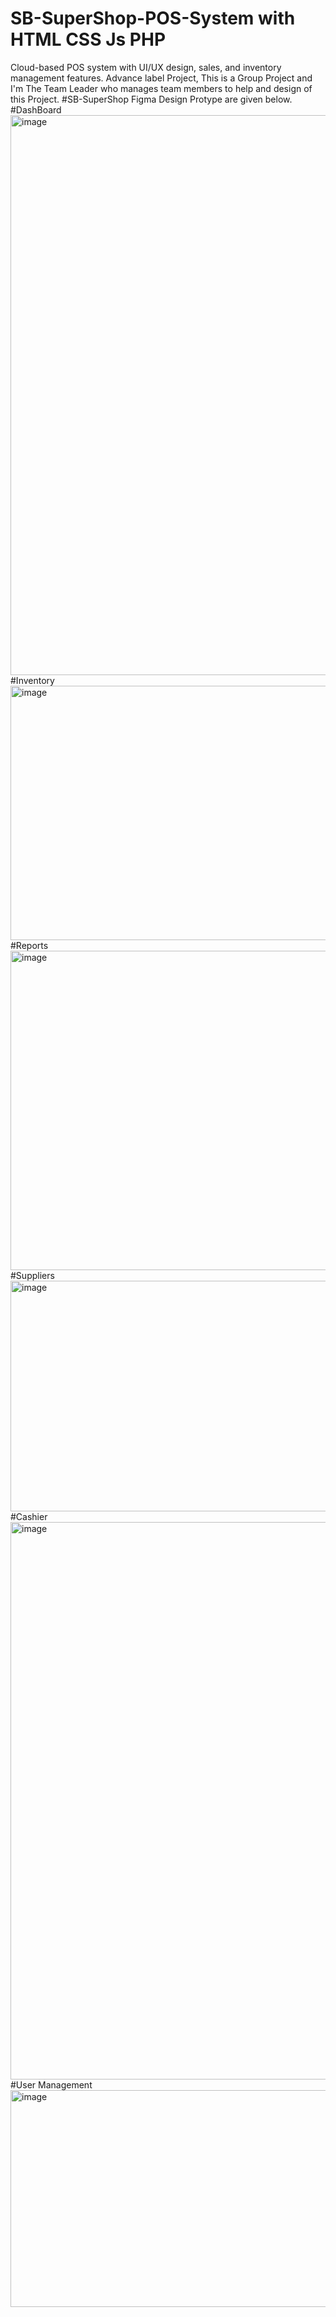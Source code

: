 # SB-SuperShop-POS-System with HTML CSS Js PHP
Cloud-based POS system with UI/UX design, sales, and inventory management features.
Advance label Project, This is a Group Project and I'm The Team Leader who manages team members to help and design of this Project.
#SB-SuperShop Figma Design Protype are given below.
#DashBoard
<img width="797" height="896" alt="image" src="https://github.com/user-attachments/assets/572df66a-a4ed-42ba-80f1-062a211ff9c2" />
#Inventory
<img width="1401" height="407" alt="image" src="https://github.com/user-attachments/assets/d0bf0b55-d19e-4124-bc1a-3c879982c6aa" />
#Reports
<img width="638" height="511" alt="image" src="https://github.com/user-attachments/assets/821fb8b4-a849-4b31-a4be-0f85a14490ba" />
#Suppliers
<img width="1054" height="369" alt="image" src="https://github.com/user-attachments/assets/85ee0c89-a3a8-4229-ba33-d1f4145fad6e" />
#Cashier
<img width="1383" height="892" alt="image" src="https://github.com/user-attachments/assets/487849ef-75e1-4691-abec-188ff153a95f" />
#User Management
<img width="960" height="347" alt="image" src="https://github.com/user-attachments/assets/2069497b-6ce1-40cc-bb4f-c0871bb09a12" />
